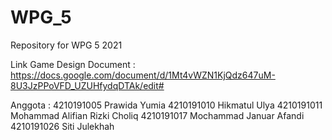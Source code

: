 # WPG_5
Repository for WPG 5 2021

Link Game Design Document : https://docs.google.com/document/d/1Mt4vWZN1KjQdz647uM-8U3JzPPoVFD_UZUHfydqDTAk/edit#

Anggota :
4210191005	Prawida Yumia
4210191010	Hikmatul Ulya
4210191011	Mohammad Alifian Rizki Choliq
4210191017	Mochammad Januar Afandi
4210191026	Siti Julekhah
